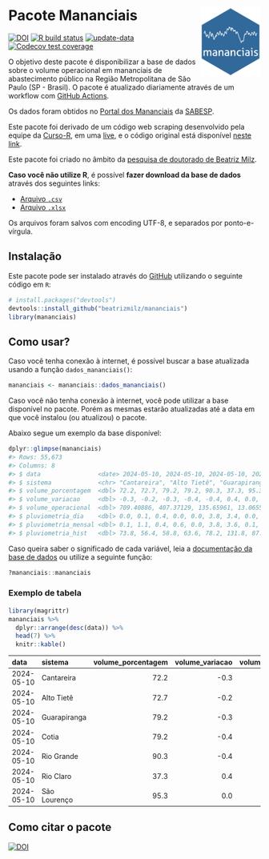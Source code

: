 
<!-- README.md is generated from README.Rmd. Please edit that file -->

# Pacote Mananciais <img src="man/figures/hexlogo.png" align="right" width = "120px"/>

<!-- badges: start -->

[![DOI](https://zenodo.org/badge/DOI/10.5281/zenodo.4733056.svg)](https://doi.org/10.5281/zenodo.4733056)
[![R build
status](https://github.com/beatrizmilz/mananciais/workflows/R-CMD-check/badge.svg)](https://github.com/beatrizmilz/mananciais/actions)
[![update-data](https://github.com/beatrizmilz/mananciais/actions/workflows/2-update_data.yaml/badge.svg)](https://github.com/beatrizmilz/mananciais/actions/workflows/2-update_data.yaml)
[![Codecov test
coverage](https://codecov.io/gh/beatrizmilz/mananciais/branch/master/graph/badge.svg)](https://codecov.io/gh/beatrizmilz/mananciais?branch=master)
<!-- badges: end -->

O objetivo deste pacote é disponibilizar a base de dados sobre o volume
operacional em mananciais de abastecimento público na Região
Metropolitana de São Paulo (SP - Brasil). O pacote é atualizado
diariamente através de um workflow com [GitHub
Actions](https://github.com/beatrizmilz/mananciais/actions).

Os dados foram obtidos no [Portal dos
Mananciais](http://mananciais.sabesp.com.br/Situacao) da
[SABESP](http://site.sabesp.com.br/site/Default.aspx).

Este pacote foi derivado de um código web scraping desenvolvido pela
equipe da [Curso-R](https://www.curso-r.com/), em uma
[live](https://youtu.be/jvZIxrMmOcQ), e o código original está
disponível [neste
link](https://github.com/curso-r/lives/blob/master/drafts/20200730_scraper_sabesp.R).

Este pacote foi criado no âmbito da [pesquisa de doutorado de Beatriz
Milz](https://beatrizmilz.github.io/tese/).

**Caso você não utilize R**, é possível **fazer download da base de
dados** através dos seguintes links:

- [Arquivo
  `.csv`](https://github.com/beatrizmilz/mananciais/raw/master/inst/extdata/mananciais.csv)
- [Arquivo
  `.xlsx`](https://github.com/beatrizmilz/mananciais/blob/master/inst/extdata/mananciais.xlsx?raw=true)

Os arquivos foram salvos com encoding UTF-8, e separados por
ponto-e-vírgula.

## Instalação

Este pacote pode ser instalado através do [GitHub](https://github.com/)
utilizando o seguinte código em `R`:

``` r
# install.packages("devtools")
devtools::install_github("beatrizmilz/mananciais")
library(mananciais)
```

## Como usar?

Caso você tenha conexão à internet, é possível buscar a base atualizada
usando a função `dados_mananciais()`:

``` r
mananciais <- mananciais::dados_mananciais() 
```

Caso você não tenha conexão à internet, você pode utilizar a base
disponível no pacote. Porém as mesmas estarão atualizadas até a data em
que você instalou (ou atualizou) o pacote.

Abaixo segue um exemplo da base disponível:

``` r
dplyr::glimpse(mananciais)
#> Rows: 55,673
#> Columns: 8
#> $ data                <date> 2024-05-10, 2024-05-10, 2024-05-10, 2024-05-10, 2…
#> $ sistema             <chr> "Cantareira", "Alto Tietê", "Guarapiranga", "Cotia…
#> $ volume_porcentagem  <dbl> 72.2, 72.7, 79.2, 79.2, 90.3, 37.3, 95.3, 72.5, 72…
#> $ volume_variacao     <dbl> -0.3, -0.2, -0.3, -0.4, -0.4, 0.4, 0.0, -0.2, -0.2…
#> $ volume_operacional  <dbl> 709.40886, 407.37129, 135.65961, 13.06553, 101.303…
#> $ pluviometria_dia    <dbl> 0.0, 0.1, 0.4, 0.0, 0.0, 3.8, 3.4, 0.0, 0.0, 0.0, …
#> $ pluviometria_mensal <dbl> 0.1, 1.1, 0.4, 0.6, 0.0, 3.8, 3.6, 0.1, 1.0, 0.0, …
#> $ pluviometria_hist   <dbl> 73.8, 56.4, 58.8, 63.6, 78.2, 131.8, 87.6, 73.8, 5…
```

Caso queira saber o significado de cada variável, leia a [documentação
da base de
dados](https://beatrizmilz.github.io/mananciais/reference/mananciais.html)
ou utilize a seguinte função:

``` r
?mananciais::mananciais
```

### Exemplo de tabela

``` r
library(magrittr)
mananciais %>% 
  dplyr::arrange(desc(data)) %>% 
  head(7) %>%
  knitr::kable()
```

| data       | sistema      | volume_porcentagem | volume_variacao | volume_operacional | pluviometria_dia | pluviometria_mensal | pluviometria_hist |
|:-----------|:-------------|-------------------:|----------------:|-------------------:|-----------------:|--------------------:|------------------:|
| 2024-05-10 | Cantareira   |               72.2 |            -0.3 |          709.40886 |              0.0 |                 0.1 |              73.8 |
| 2024-05-10 | Alto Tietê   |               72.7 |            -0.2 |          407.37129 |              0.1 |                 1.1 |              56.4 |
| 2024-05-10 | Guarapiranga |               79.2 |            -0.3 |          135.65961 |              0.4 |                 0.4 |              58.8 |
| 2024-05-10 | Cotia        |               79.2 |            -0.4 |           13.06553 |              0.0 |                 0.6 |              63.6 |
| 2024-05-10 | Rio Grande   |               90.3 |            -0.4 |          101.30386 |              0.0 |                 0.0 |              78.2 |
| 2024-05-10 | Rio Claro    |               37.3 |             0.4 |            5.10304 |              3.8 |                 3.8 |             131.8 |
| 2024-05-10 | São Lourenço |               95.3 |             0.0 |           84.67522 |              3.4 |                 3.6 |              87.6 |

## Como citar o pacote

[![DOI](https://zenodo.org/badge/DOI/10.5281/zenodo.4733056.svg)](https://doi.org/10.5281/zenodo.4733056)
